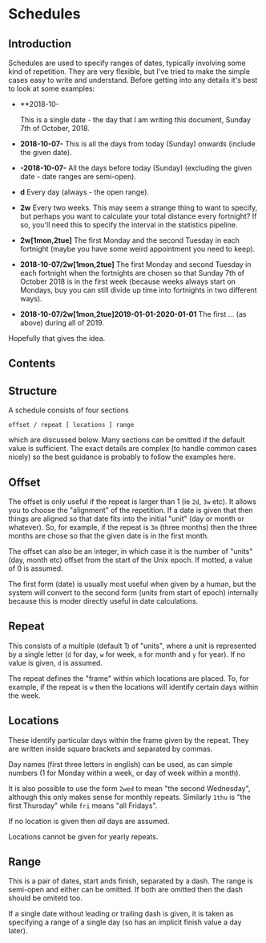 
# Schedules

## Introduction

Schedules are used to specify ranges of dates, typically involving
some kind of repetition.  They are very flexible, but I've tried to
make the simple cases easy to write and understand.  Before getting
into any details it's best to look at some examples:

* **2018-10-

  This is a single date - the day that I am writing this document,
  Sunday 7th of October, 2018.

* **2018-10-07-** This is all the days from today (Sunday) onwards
  (include the given date).

* **-2018-10-07-** All the days before today (Sunday) (excluding the
  given date - date ranges are semi-open).

* **d** Every day (always - the open range).

* **2w** Every two weeks.  This may seem a strange thing to want to
  specify, but perhaps you want to calculate your total distance every
  fortnight?  If so, you'll need this to specify the interval in the
  statistics pipeline.

* **2w[1mon,2tue]** The first Monday and the second Tuesday in each
  fortnight (maybe you have some weird appointment you need to keep).

* **2018-10-07/2w[1mon,2tue]** The first Monday and second Tuesday in
  each fortnight when the fortnights are chosen so that Sunday 7th of
  October 2018 is in the first week (because weeks always start on
  Mondays, buy you can still divide up time into fortnights in two
  different ways).

* **2018-10-07/2w[1mon,2tue]2019-01-01-2020-01-01** The first ... (as
  above) during all of 2019.

Hopefully that gives the idea.  

## Contents

## Structure

A schedule consists of four sections

    offset / repeat [ locations ] range

which are discussed below.  Many sections can be omitted if the
default value is sufficient.  The exact details are complex (to handle
common cases nicely) so the best guidance is probably to follow the
examples here.

## Offset

The offset is only useful if the repeat is larger than 1 (ie `2d`,
`3w` etc).  It allows you to choose the "alignment" of the repetition.
If a date is given that then things are aligned so that date fits into
the initial "unit" (day or month or whatever).  So, for example, if
the repeat is `3m` (three months) then the three months are chose so
that the given date is in the first month.

The offset can also be an integer, in which case it is the number of
"units" (day, month etc) offset from the start of the Unix epoch.  If
motted, a value of 0 is assumed.

The first form (date) is usually most useful when given by a human,
but the system will convert to the second form (units from start of
epoch) internally because this is moder directly useful in date
calculations.

## Repeat

This consists of a multiple (default 1) of "units", where a unit is
represented by a single letter (`d` for day, `w` for week, `m` for
month and `y` for year).  If no value is given, `d` is assumed.

The repeat defines the "frame" within which locations are placed.  To,
for example, if the repeat is `w` then the locations will identify
certain days within the week.

## Locations

These identify particular days within the frame given by the repeat.
They are written inside square brackets and separated by commas.

Day names (first three letters in english) can be used, as can simple
numbers (1 for Monday within a week, or day of week within a month).

It is also possible to use the form `2wed` to mean "the second
Wednesday", although this only makes sense for monthly repeats.
Similarly `1thu` is "the first Thursday" while `fri` means "all
Fridays".

If no location is given then *all* days are assumed.

Locations cannot be given for yearly repeats.

## Range

This is a pair of dates, start ands finish, separated by a dash.  The
range is semi-open and either can be omitted.  If both are omitted
then the dash should be omitetd too.

If a single date without leading or trailing dash is given, it is
taken as specifying a range of a single day (so has an implicit finish
value a day later).
